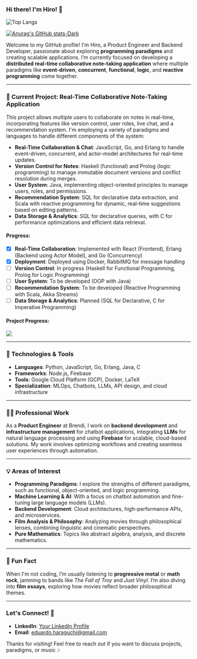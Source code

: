 ### Hi there! I'm Hiro! 👋

<!-- Profile stats stacked for better alignment -->
![Top Langs](https://github-readme-stats-8qpk-git-main-hirojinhos-projects.vercel.app/api/top-langs/?username=hirojinho&private=true&exclude_repo=github-readme-stats,hirojinho.github.io)

[![Anurag's GitHub stats-Dark](https://github-readme-stats-8qpk-git-main-hirojinhos-projects.vercel.app/api?username=hirojinho&private=true&show_icons=true&theme=dark#gh-dark-mode-only)](https://github.com/hirojinho/github-readme-stats#gh-dark-mode-only)

Welcome to my GitHub profile! I'm Hiro, a Product Engineer and Backend Developer, passionate about exploring **programming paradigms** and creating scalable applications. I’m currently focused on developing a **distributed real-time collaborative note-taking application** where multiple paradigms like **event-driven**, **concurrent**, **functional**, **logic**, and **reactive programming** come together.

---

### 🚀 Current Project: Real-Time Collaborative Note-Taking Application
This project allows multiple users to collaborate on notes in real-time, incorporating features like version control, user roles, live chat, and a recommendation system. I'm employing a variety of paradigms and languages to handle different components of the system:

- **Real-Time Collaboration & Chat**: JavaScript, Go, and Erlang to handle event-driven, concurrent, and actor-model architectures for real-time updates.
- **Version Control for Notes**: Haskell (functional) and Prolog (logic programming) to manage immutable document versions and conflict resolution during merges.
- **User System**: Java, implementing object-oriented principles to manage users, roles, and permissions.
- **Recommendation System**: SQL for declarative data extraction, and Scala with reactive programming for dynamic, real-time suggestions based on editing patterns.
- **Data Storage & Analytics**: SQL for declarative queries, with C for performance optimizations and efficient data retrieval.


#### Progress:
- [x] **Real-Time Collaboration**: Implemented with React (Frontend), Erlang (Backend using Actor Model), and Go (Concurrency) 
- [x] **Deployment**: Deployed using Docker, RabbitMQ for message handling
- [ ] **Version Control**: In progress (Haskell for Functional Programming, Prolog for Logic Programming)
- [ ] **User System**: To be developed (OOP with Java)
- [ ] **Recommendation System**: To be developed (Reactive Programming with Scala, Akka Streams)
- [ ] **Data Storage & Analytics**: Planned (SQL for Declarative, C for Imperative Programming)

#### Project Progress:
![](https://geps.dev/progress/30)

---

### 🔧 Technologies & Tools
- **Languages**: Python, JavaScript, Go, Erlang, Java, C
- **Frameworks**: Node.js, Firebase
- **Tools**: Google Cloud Platform (GCP), Docker, LaTeX
- **Specialization**: MLOps, Chatbots, LLMs, API design, and cloud infrastructure

---

### 🧑‍💻 Professional Work
As a **Product Engineer** at Brendi, I work on **backend development** and **infrastructure management** for chatbot applications, integrating **LLMs** for natural language processing and using **Firebase** for scalable, cloud-based solutions. My work involves optimizing workflows and creating seamless user experiences through automation.

---

### 💡 Areas of Interest
- **Programming Paradigms**: I explore the strengths of different paradigms, such as functional, object-oriented, and logic programming.
- **Machine Learning & AI**: With a focus on chatbot automation and fine-tuning large language models (LLMs).
- **Backend Development**: Cloud architectures, high-performance APIs, and microservices.
- **Film Analysis & Philosophy**: Analyzing movies through philosophical lenses, combining linguistic and cinematic perspectives.
- **Pure Mathematics**: Topics like abstract algebra, analysis, and discrete mathematics.

---

### 🎸 Fun Fact
When I'm not coding, I’m usually listening to **progressive metal** or **math rock**, jamming to bands like *The Fall of Troy* and *Just Vinyl*. I’m also diving into **film essays**, exploring how movies reflect broader philosophical themes.

---

### Let's Connect! 💬
- **LinkedIn**: [Your LinkedIn Profile](https://www.linkedin.com/in/eduardo-haraguchi/)
- **Email**: eduardo.haraguchi@gmail.com

Thanks for visiting! Feel free to reach out if you want to discuss projects, paradigms, or music 🎶
